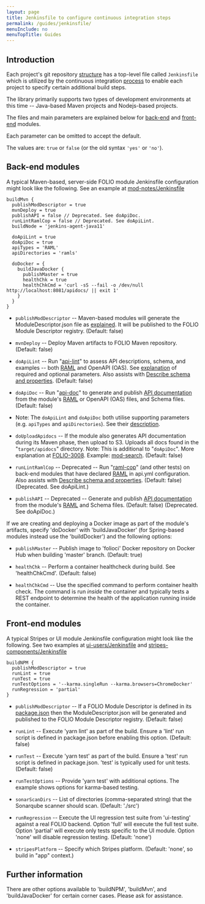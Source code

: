 ```yaml
---
layout: page
title: Jenkinsfile to configure continuous integration steps
permalink: /guides/jenkinsfile/
menuInclude: no
menuTopTitle: Guides
---
```


## Introduction

Each project's git repository [structure](/guides/commence-a-module/) has a top-level file called `Jenkinsfile`
which is utilized by the continuous integration [process](/guides/automation/#jenkins)
to enable each project to specify certain additional build steps.

The library primarily supports two types
of development environments at this time -- Java-based Maven projects and Nodejs-based projects.

The files and main parameters are explained below for
[back-end](#back-end-modules) and [front-end](#front-end-modules) modules.

Each parameter can be omitted to accept the default.

The values are: `true` or `false` (or the old syntax `'yes'` or `'no'`).

## Back-end modules

A typical Maven-based, server-side FOLIO module Jenkinsfile configuration might look like
the following.
See an example at
[mod-notes/Jenkinsfile](https://github.com/folio-org/mod-notes/blob/master/Jenkinsfile)

```
buildMvn {
  publishModDescriptor = true
  mvnDeploy = true
  publishAPI = false // Deprecated. See doApiDoc.
  runLintRamlCop = false // Deprecated. See doApiLint.
  buildNode = 'jenkins-agent-java11'

  doApiLint = true
  doApiDoc = true
  apiTypes = 'RAML'
  apiDirectories = 'ramls'

  doDocker = {
    buildJavaDocker {
      publishMaster = true
      healthChk = true
      healthChkCmd = 'curl -sS --fail -o /dev/null http://localhost:8081/apidocs/ || exit 1'
    }
  }
}
```

* `publishModDescriptor` -- Maven-based modules will generate the ModuleDescriptor.json file as
[explained](/guides/commence-a-module/#back-end-descriptors).
It will be published to the FOLIO Module Descriptor registry.
(Default: false)

* `mvnDeploy` -- Deploy Maven artifacts to FOLIO Maven repository.
(Default: false)

* `doApiLint` -- Run "[api-lint](/guides/api-lint/)" to assess API descriptions, schema, and examples -- both [RAML](/guides/commence-a-module/#back-end-ramls) and OpenAPI (OAS).
See [explanation](/guides/api-lint/#usage) of required and optional parameters.
Also assists with [Describe schema and properties](/guides/describe-schema/).
(Default: false)

* `doApiDoc` -- Run "[api-doc](/guides/api-doc/)" to generate and publish [API documentation](/reference/api/) from the module's
[RAML](/guides/commence-a-module/#back-end-ramls) or OpenAPI (OAS) files, and Schema files.
(Default: false)

* Note: The `doApiLint` and `doApiDoc` both utilise supporting parameters (e.g. `apiTypes` and `apiDirectories`).
See their [description](/guides/api-lint/).

* `doUploadApidocs` -- If the module also generates API documentation during its Maven phase, then upload to S3.
Uploads all docs found in the "`target/apidocs`" directory.
Note: This is additional to "`doApiDoc`".
More explanation at [FOLIO-3008](https://issues.folio.org/browse/FOLIO-3008).
Example: [mod-search](https://github.com/folio-org/mod-search/blob/master/Jenkinsfile).
(Default: false)

* `runLintRamlCop` -- Deprecated -- Run "[raml-cop](/guides/raml-cop/)" (and other tests) on back-end modules that have declared [RAML](/guides/commence-a-module/#back-end-ramls) in api.yml configuration.
Also assists with [Describe schema and properties](/guides/describe-schema/).
(Default: false)
(Deprecated. See doApiLint.)

* `publishAPI` -- Deprecated -- Generate and publish [API documentation](/reference/api/) from the module's
[RAML](/guides/commence-a-module/#back-end-ramls) and Schema files.
(Default: false)
(Deprecated. See doApiDoc.)

If we are creating and deploying a Docker image as part of the module's artifacts, specify
'doDocker' with 'buildJavaDocker' (for Spring-based modules instead use the 'buildDocker') and the following options:

* `publishMaster` -- Publish image to 'folioci' Docker repository on Docker Hub when building
'master' branch.
(Default: true)

* `healthChk` -- Perform a container healthcheck during build.  See 'healthChkCmd'.
(Default: false)

* `healthChkCmd` -- Use the specified command to perform container health check.   The
command is run *inside* the container and typically tests a REST endpoint to determine the
health of the application running inside the container.

## Front-end modules

A typical Stripes or UI module Jenkinsfile configuration might look like the following.
See two examples at
[ui-users/Jenkinsfile](https://github.com/folio-org/ui-users/blob/master/Jenkinsfile)
and
[stripes-components/Jenkinsfile](https://github.com/folio-org/stripes-components/blob/master/Jenkinsfile)

```
buildNPM {
  publishModDescriptor = true
  runLint = true
  runTest = true
  runTestOptions = '--karma.singleRun --karma.browsers=ChromeDocker'
  runRegression = 'partial'
}
```

* `publishModDescriptor` -- If a FOLIO Module Descriptor is defined in its [package.json](/guides/commence-a-module/#front-end-packagejson)
then the ModuleDescriptor.json will be generated and published to the FOLIO Module Descriptor registry.
(Default: false)

* `runLint` -- Execute 'yarn lint' as part of the build.  Ensure a 'lint' run script is
defined in package.json before enabling this option.
(Default: false)

* `runTest` -- Execute 'yarn test' as part of the build.  Ensure a 'test' run script is
defined in package.json.  'test' is typically used for unit tests.
(Default: false)

* `runTestOptions` -- Provide 'yarn test' with additional options.
The example shows options for karma-based testing.

* `sonarScanDirs` -- List of directories (comma-separated string) that the Sonarqube scanner should scan.
(Default: './src')

* `runRegression` -- Execute the UI regression test suite from 'ui-testing' against a real
FOLIO backend. Option 'full' will execute the full test suite. Option 'partial' will execute only tests
specific to the UI module. Option 'none' will disable regression testing.
(Default: 'none')

* `stripesPlatform` -- Specify which Stripes platform.
(Default: 'none', so build in "app" context.)

## Further information

There are other options available to 'buildNPM', 'buildMvn', and 'buildJavaDocker' for certain
corner cases. Please ask for assistance.

<div class="folio-spacer-content"></div>


